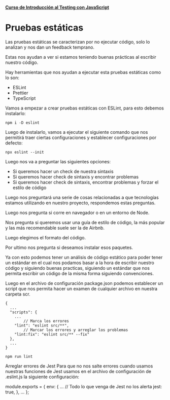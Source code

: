 **[Curso de Introducción al Testing con JavaScript](./../README.md)**

# Pruebas estáticas
Las pruebas estáticas se caracterizan por no ejecutar código, solo lo analizan y nos dan un feedback temprano.

Estas nos ayudan a ver si estamos teniendo buenas prácticas al escribir nuestro código.

Hay herramientas que nos ayudan a ejecutar esta pruebas estáticas como lo son:

* ESLint
* Prettier
* TypeScript

Vamos a empezar a crear pruebas estáticas con ESLint, para esto debemos instalarlo:
```
npm i -D eslint
```
Luego de instalarlo, vamos a ejecutar el siguiente comando que nos permitirá traer ciertas configuraciones y establecer configuraciones por defecto:
```
npx eslint --init
```

Luego nos va a preguntar las siguientes opciones:

* Si queremos hacer un check de nuestra sintaxis
* Si queremos hacer check de sintaxis y encontrar problemas
* Si queremos hacer check de sintaxis, encontrar problemas y forzar el estilo de código

Luego nos preguntará una serie de cosas relacionadas a que tecnologías estamos utilizando en nuestro proyecto, respondemos estas preguntas.

Luego nos pregunta si corre en navegador o en un entorno de Node.

Nos pregunta si queremos usar una guía de estilo de código, la más popular y las más recomendable suele ser la de Airbnb.

Luego elegimos el formato del código.

Por ultimo nos pregunta si deseamos instalar esos paquetes.

Ya con esto podemos tener un análisis de código estático para poder tener un estándar en el cual nos podamos basar a la hora de escribir nuestro código y siguiendo buenas practicas, siguiendo un estándar que nos permita escribir un código de la misma forma siguiendo convenciones.

Luego en el archivo de configuración package.json podemos establecer un script que nos permita hacer un examen de cualquier archivo en nuestra carpeta scr.

```
{
  ...
  "scripts": {
    ...
		// Marca los errores
    "lint": "eslint src/**",
		// Marcar los errores y arreglar los problemas
    "lint:fix": "eslint src/** --fix"
  },
  ...
}
```
```
npm run lint
```
Arreglar errores de Jest
Para que no nos salte errores cuando usamos nuestras funciones de Jest usamos en el archivo de configuración de .eslint.js la siguiente configuración:


module.exports = {
  env: {
    ...
		// Todo lo que venga de Jest no los alerta
    jest: true,
  },
  ...
};
